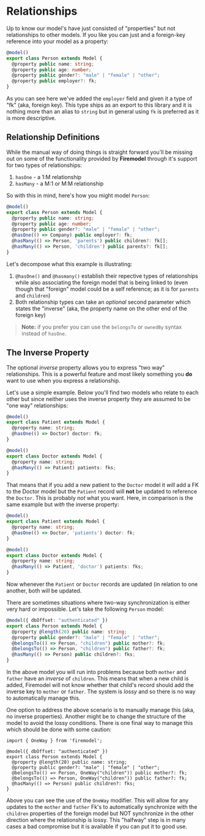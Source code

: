 # Relationships

Up to know our model's have just consisted of "properties" but not relationships to other models. If you like you can just and a foreign-key reference into your model as a property:

```typescript
@model()
export class Person extends Model {
  @property public name: string;
  @property public age: number;
  @property public gender?: "male" | "female" | "other";
  @property public employer?: fk;
}
```

As you can see here we've added the `employer` field and given it a type of "fk" (aka, foreign key). This type ships as an export to this library and it is nothing more than an alias to `string` but in general using `fk` is preferred as it is more descriptive.

## Relationship Definitions

While the manual way of doing things is straight forward you'll be missing out on some of the functionality provided by **Firemodel** through it's support for two types of relationships:

1. `hasOne` - a 1:M relationship
2. `hasMany` - a M:1 or M:M relationship

So with this in mind, here's how you might model `Person`:

```typescript
@model()
export class Person extends Model {
  @property public name: string;
  @property public age: number;
  @property public gender?: "male" | "female" | "other";
  @hasOne(() => Company) public employer?: fk;
  @hasMany(() => Person, 'parents') public children?: fk[];
  @hasMany(() => Person, 'children') public parents?: fk[];
}
```

Let's decompose what this example is illustrating:

1. `@hasOne()` and `@hasmany()` establish their repective types of relationships while also associating the foreign model that is being linked to (even though that "foreign" model could be a self reference; as it is for `parents` and `children`)
2. Both relationship types can take an _optional_ second parameter which states the "inverse" (aka, the property name on the other end of the foreign key)

> **Note:** if you prefer you can use the `belongsTo` or `ownedBy` syntax instead of `hasOne`.

## The Inverse Property

The optional _inverse_ property allows you to express "two way" relationships. This is a powerful feature and most likely something you **do** want to use when you express a relationship.

Let's use a simple example. Below you'll find two models who relate to each other but since neither uses the inverse property they are assumed to be "one way" relationships:

```typescript
@model()
export class Patient extends Model {
  @property name: string;
  @hasOne(() => Doctor) doctor: fk;
}

@model()
export class Doctor extends Model {
  @property name: string;
  @hasMany(() => Patient) patients: fks;
}
```

That means that if you add a new patient to the `Doctor` model it _will_ add a FK to the Doctor model but the `Patient` record will **not** be updated to reference the `Doctor`. This is probably _not_ what you want. Here, in comparison is the same example but _with_ the inverse property:

```typescript
@model()
export class Patient extends Model {
  @property name: string;
  @hasOne(() => Doctor, 'patients') doctor: fk;
}

@model()
export class Doctor extends Model {
  @property name: string;
  @hasMany(() => Patient, 'doctor') patients: fks;
}
```

Now whenever the `Patient` or `Doctor` records are updated (in relation to one another, both will be updated.

There are sometimes situations where two-way synchronization is either very hard or impossible. Let's take the following `Person` model:

```typescript
@model({ dbOffset: "authenticated" })
export class Person extends Model {
  @property @length(20) public name: string;
  @property public gender?: "male" | "female" | "other";
  @belongsTo(() => Person, "children") public mother?: fk;
  @belongsTo(() => Person, "children") public father?: fk;
  @hasMany(() => Person) public children?: fks;
}
```

In the above model you will run into problems because both `mother` and `father` have an _inverse_ of `children`. This means that when a new child is added, Firemodel will not know whether that child's record should add the inverse key to `mother` or `father`. The system is _lossy_ and so there is no way to automatically manage this.

One option to address the above scenario is to manually manage this (aka, no inverse properties). Another might be to change the structure of the model to avoid the lossy conditions. There is one final way to manage this which should be done with some caution:

```typescript{7,8}
import { OneWay } from 'firemodel';

@model({ dbOffset: "authenticated" })
export class Person extends Model {
  @property @length(20) public name: string;
  @property public gender?: "male" | "female" | "other";
  @belongsTo(() => Person, OneWay("children")) public mother?: fk;
  @belongsTo(() => Person, OneWay("children")) public father?: fk;
  @hasMany(() => Person) public children?: fks;
}
```

Above you can see the use of the `OneWay` modifier. This will allow for any updates to the `mother` and `father` Fk's to automatically synchronize with the `children` properties of the foreign model but NOT synchronize in the other direction where the relationship is lossy. This "halfway" step is in many cases a bad compromise but it is available if you can put it to good use.
